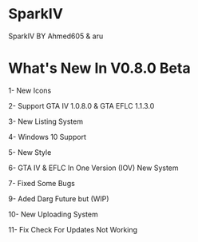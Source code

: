 # SparkIV
SparkIV BY Ahmed605 &amp; aru

# What's New In V0.8.0 Beta

1- New Icons

2- Support GTA IV 1.0.8.0 & GTA EFLC 1.1.3.0

3- New Listing System

4- Windows 10 Support 

5- New Style

6- GTA IV & EFLC In One Version (IOV) New System

7- Fixed Some Bugs

9- Aded Darg Future but (WIP)

10- New Uploading System

11- Fix Check For Updates Not Working
